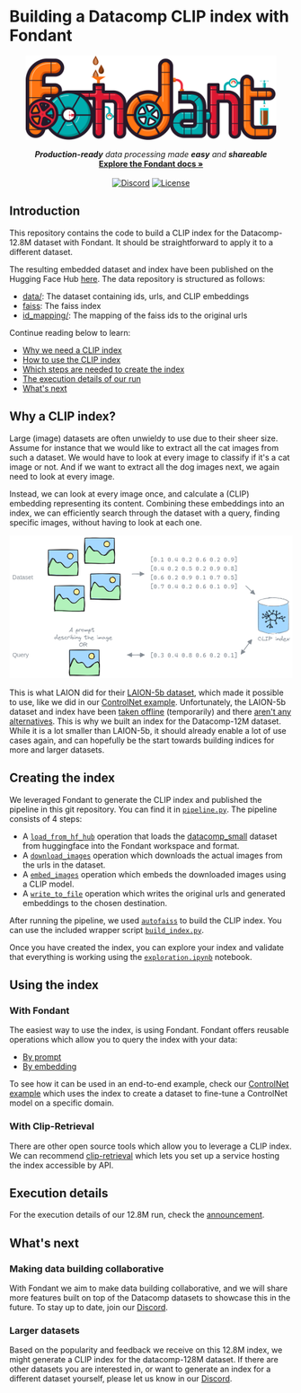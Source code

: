 # Building a Datacomp CLIP index with Fondant

<p align="center">
    <a href="https://github.com/ml6team/fondant">
        <img src="https://raw.githubusercontent.com/ml6team/fondant/main/docs/art/fondant_banner.svg" height="150px"/>
    </a>
</p>

<p align="center">
    <i>
        <b>Production-ready</b> 
        data processing made 
        <b>easy</b> 
        and 
        <b>shareable</b>
    </i>
    <br>
    <a href="http://fondant.ai"><strong>Explore the Fondant docs »</strong></a>
    <br>
    <br>
    <a href="https://discord.gg/HnTdWhydGp"><img alt="Discord" src="https://dcbadge.vercel.app/api/server/HnTdWhydGp?style=flat-square"></a>
    <a href="https://fondant.readthedocs.io/en/latest/license/"><img alt="License" src="https://img.shields.io/github/license/ml6team/fondant?style=flat-square&color=brightgreen"></a>
</p>

## Introduction

This repository contains the code to build a CLIP index for the Datacomp-12.8M dataset with 
Fondant. It should be straightforward to apply it to a different dataset.

The resulting embedded dataset and index have been published on the Hugging Face Hub 
[here](https://huggingface.co/datasets/fondant-ai/datacomp-small-clip). The data repository is 
structured as follows:
- [data/](https://huggingface.co/datasets/fondant-ai/datacomp-small-clip/viewer/embeddings): The 
  dataset containing ids, urls, and CLIP embeddings
- [faiss](https://huggingface.co/datasets/fondant-ai/datacomp-small-clip/blob/main/faiss): 
  The faiss index
- [id_mapping/](https://huggingface.co/datasets/fondant-ai/datacomp-small-clip/viewer/id_mapping): 
  The mapping of the faiss ids to the original urls

Continue reading below to learn:
- [Why we need a CLIP index](#why-a-clip-index)
- [How to use the CLIP index](#using-the-index)
- [Which steps are needed to create the index](#creating-the-index)
- [The execution details of our run](#execution-details)
- [What's next](#whats-next)

## Why a CLIP index?

Large (image) datasets are often unwieldy to use due to their sheer size. Assume for instance
that we would like to extract all the cat images from such a dataset. We would have to look at
every image to classify if it's a cat image or not. And if we want to extract all the dog images
next, we again need to look at every image.

Instead, we can look at every image once, and calculate a (CLIP) embedding representing its
content. Combining these embeddings into an index, we can efficiently search through the dataset
with a query, finding specific images, without having to look at each one.


![CLIP index](docs/art/clip_index.png)

This is what LAION did for their [LAION-5b dataset](https://laion.ai/blog/laion-5b/), which made 
it possible to use, like we did in our 
[ControlNet example](https://github.com/ml6team/fondant-usecase-controlnet). 
Unfortunately, the LAION-5b dataset and index have been 
[taken offline](https://laion.ai/notes/laion-maintanence/) (temporarily) and there 
[aren't any alternatives](https://github.com/rom1504/clip-retrieval/issues/324). This is
why we built an index for the Datacomp-12M dataset. While it is a lot smaller than LAION-5b, it
should already enable a lot of use cases again, and can hopefully be the start towards building
indices for more and larger datasets.

## Creating the index

We leveraged Fondant to generate the CLIP index and published the pipeline in this git 
repository. You can find it in [`pipeline.py`](pipeline.py).
The pipeline consists of 4 steps:

- A [`load_from_hf_hub`](https://fondant.ai/en/stable/components/hub/#load_from_hf_hub#description) 
  operation that loads the 
  [datacomp_small](https://huggingface.co/datasets/mlfoundations/datacomp_small) dataset from 
  huggingface into the Fondant workspace and format.
- A [`download_images`](https://fondant.ai/en/stable/components/hub/#download_images#description)
  operation which downloads the actual images from the urls in the dataset.
- A [`embed_images`](https://fondant.ai/en/stable/components/hub/#embed_images#description) operation which embeds the downloaded images using a CLIP model.
- A [`write_to_file`](https://fondant.ai/en/stable/components/hub/#write_to_file#description) 
  operation which writes the original urls and generated embeddings to the chosen destination.

After running the pipeline, we used [`autofaiss`](https://github.com/criteo/autofaiss) to build the 
CLIP index. You can use the included wrapper script [`build_index.py`](build_index.py).

Once you have created the index, you can explore your index and validate that everything is 
working using the [`exploration.ipynb`](exploration.ipynb) notebook.

## Using the index

### With Fondant

The easiest way to use the index, is using Fondant. Fondant offers reusable operations which
allow you to query the index with your data:
- [By prompt](https://fondant.ai/en/latest/components/hub/#retrieve_from_faiss_by_prompt#description)
- [By embedding](https://fondant.ai/en/latest/components/hub/#retrieve_from_faiss_by_embedding#description)

To see how it can be used in an end-to-end example, check our 
[ControlNet example](https://github.com/ml6team/fondant-usecase-controlnet) which
uses the index to create a dataset to fine-tune a ControlNet model on a specific domain.

### With Clip-Retrieval

There are other open source tools which allow you to leverage a CLIP index. We can recommend
[clip-retrieval](https://github.com/rom1504/clip-retrieval) which lets you set up a service 
hosting the index accessible by API.

## Execution details

For the execution details of our 12.8M run, check the 
[announcement](https://fondant.ai/en/stable/blog/2024/03/05/building-a-datacomp-clip-index-with-fondant/).

## What's next

### Making data building collaborative

With Fondant we aim to make data building collaborative, and we will share more features built 
on top of the Datacomp datasets to showcase this in the future. To stay up to date, join our
[Discord](https://discord.gg/HnTdWhydGp).

### Larger datasets

Based on the popularity and feedback we receive on this 12.8M index, we might generate a CLIP
index for the datacomp-128M dataset. If there are other datasets you are interested in, or want 
to generate an index for a different dataset yourself, please let us know in our 
[Discord](https://discord.gg/HnTdWhydGp).
